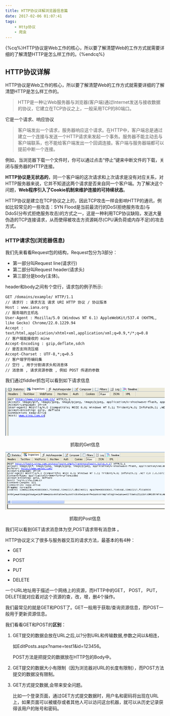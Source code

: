 ```yaml
---
title: HTTP协议详解浏览器信息篇
date: 2017-02-06 01:07:41
tags: 
    - Http协议
    - 爬虫
---
```


{%cq%}HTTP协议是Web工作的核心，所以要了解清楚Web的工作方式就需要详细的了解清楚HTTP是怎么样工作的。{%endcq%}

<!-- more -->

## HTTP协议详解

HTTP协议是Web工作的核心，所以要了解清楚Web的工作方式就需要详细的了解清楚HTTP是怎么样工作的。

>HTTP是一种让Web服务器与浏览器(客户端)通过Internet发送与接收数据的协议，它建立在TCP协议之上，一般采用TCP的80端口。

它是一个请求、响应协议
>客户端发出一个请求，服务器响应这个请求。在HTTP中，客户端总是通过建立一个连接与发送一个HTTP请求来发起一个事务。服务器不能主动去与客户端联系，也不能给客户端发出一个回调连接。客户端与服务器端都可以提前中断一个连接。

例如，当浏览器下载一个文件时，你可以通过点击“停止”键来中断文件的下载，关闭与服务器的HTTP连接。

**HTTP协议是无状态的**，同一个客户端的这次请求和上次请求是没有对应关系，对HTTP服务器来说，它并不知道这两个请求是否来自同一个客户端。为了解决这个问题，**Web程序引入了Cookie机制来维护连接的可持续状态**。

HTTP协议是建立在TCP协议之上的，因此TCP攻击一样会影响HTTP的通讯，例如比较常见的一些攻击：SYN Flood是当前最流行的DoS(拒绝服务攻击)与DdoS(分布式拒绝服务攻击)的方式之一，这是一种利用TCP协议缺陷，发送大量伪造的TCP连接请求，从而使得被攻击方资源耗尽(CPU满负荷或内存不足)的攻击方式。

### HTTP请求包(浏览器信息)

我们先来看看Request包的结构，Request包分为3部分：

- 第一部分叫Request line(请求行)
- 第二部分叫Request header(请求头)
- 第三部分是body(主体)。

header和body之间有个空行，请求包的例子所示:

```
GET /domains/example/ HTTP/1.1
// 请求行 : 请求方法 请求 URI HTTP 协议 / 协议版本
Host : www.iana.org
// 服务端的主机名
User-Agent : Mozilla/5.0 (Windows NT 6.1) AppleWebKit/537.4 (KHTML, like Gecko) Chrome/22.0.1229.94
Accept : text/html,application/xhtml+xml,application/xml;q=0.9,*/*;q=0.8
// 客户端能接收的 mine
Accept-Encoding : gzip,deflate,sdch
// 是否支持流压缩
Accept-Charset : UTF-8,*;q=0.5
// 客户端字符编码集
// 空行 , 用于分割请求头和消息体
// 消息体 , 请求资源参数 , 例如 POST 传递的参数
```
我们通过fiddler抓包可以看到如下请求信息

<center>

![get](/images/post/20170206/get.png)

抓取的Get信息

![post](/images/post/20170206/post.png)

抓取的Post信息</center>

我们可以看到GET请求消息体为空,POST请求带有消息体 。

HTTP协议定义了很多与服务器交互的请求方法，最基本的有4种：

- GET

- POST

- PUT

- DELETE

一个URL地址用于描述一个网络上的资源，而HTTP中的GET， POST， PUT， DELETE就对应着对这个资源的查，改，增，删4个操作。 

我们最常见的就是GET和POST了。GET一般用于获取/查询资源信息，而POST一般用于更新资源信息。

我们看看GET和POST的**区别**： 

1. GET提交的数据会放在URL之后,以?分割URL和传输数据,参数之间以&相连，

   如EditPosts.aspx?name=test1&id=123456。

   POST方法是把提交的数据放在HTTP包的Body中。 

2. GET提交的数据大小有限制（因为浏览器对URL的长度有限制），而POST方法提交的数据没有限制。

3. GET方式提交数据,会带来安全问题。

   比如一个登录页面，通过GET方式提交数据时，用户名和密码将出现在URL上，如果页面可以被缓存或者其他人可以访问这台机器，就可以从历史记录获得该用户的账号和密码。

